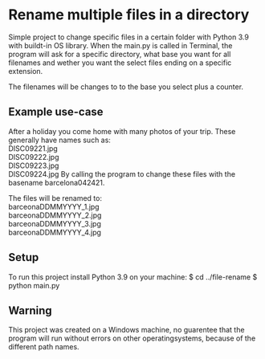 # Rename multiple files in a directory

Simple project to change specific files in a certain folder with Python 3.9 with buildt-in OS library.
When the main.py is called in Terminal, the program will ask for a specific directory,
what base you want for all filenames and wether you want the select files ending on a specific extension.

The filenames will be changes to to the base you select plus a counter.

## Example use-case

After a holiday you come home with many photos of your trip. These generally have names such as:
<br>DISC09221.jpg
<br>DISC09222.jpg
<br>DISC09223.jpg
<br>DISC09224.jpg
By calling the program to change these files with the basename barcelona042421. 

The files will be renamed to:
<br>barceonaDDMMYYYY_1.jpg
<br>barceonaDDMMYYYY_2.jpg
<br>barceonaDDMMYYYY_3.jpg
<br>barceonaDDMMYYYY_4.jpg

## Setup

To run this project install Python 3.9 on your machine:
$ cd ../file-rename
$ python main.py

## Warning

This project was created on a Windows machine, no guarentee that the program will run without errors on other operatingsystems, because of the different path names.
